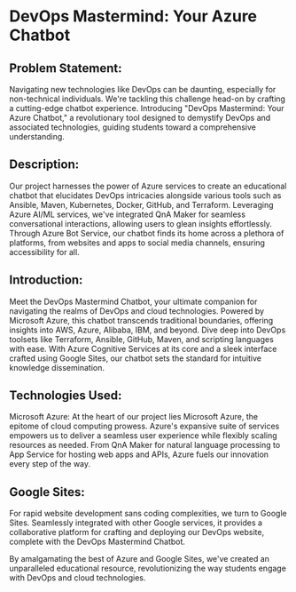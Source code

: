 # DevOps Mastermind: Your Azure Chatbot

## Problem Statement:

Navigating new technologies like DevOps can be daunting, especially for non-technical individuals. We're tackling this challenge head-on by crafting a cutting-edge chatbot experience. Introducing "DevOps Mastermind: Your Azure Chatbot," a revolutionary tool designed to demystify DevOps and associated technologies, guiding students toward a comprehensive understanding.

## Description:

Our project harnesses the power of Azure services to create an educational chatbot that elucidates DevOps intricacies alongside various tools such as Ansible, Maven, Kubernetes, Docker, GitHub, and Terraform. Leveraging Azure AI/ML services, we've integrated QnA Maker for seamless conversational interactions, allowing users to glean insights effortlessly. Through Azure Bot Service, our chatbot finds its home across a plethora of platforms, from websites and apps to social media channels, ensuring accessibility for all.

## Introduction:

Meet the DevOps Mastermind Chatbot, your ultimate companion for navigating the realms of DevOps and cloud technologies. Powered by Microsoft Azure, this chatbot transcends traditional boundaries, offering insights into AWS, Azure, Alibaba, IBM, and beyond. Dive deep into DevOps toolsets like Terraform, Ansible, GitHub, Maven, and scripting languages with ease. With Azure Cognitive Services at its core and a sleek interface crafted using Google Sites, our chatbot sets the standard for intuitive knowledge dissemination.

## Technologies Used:

Microsoft Azure:
At the heart of our project lies Microsoft Azure, the epitome of cloud computing prowess. Azure's expansive suite of services empowers us to deliver a seamless user experience while flexibly scaling resources as needed. From QnA Maker for natural language processing to App Service for hosting web apps and APIs, Azure fuels our innovation every step of the way.

## Google Sites:
For rapid website development sans coding complexities, we turn to Google Sites. Seamlessly integrated with other Google services, it provides a collaborative platform for crafting and deploying our DevOps website, complete with the DevOps Mastermind Chatbot.

By amalgamating the best of Azure and Google Sites, we've created an unparalleled educational resource, revolutionizing the way students engage with DevOps and cloud technologies.
